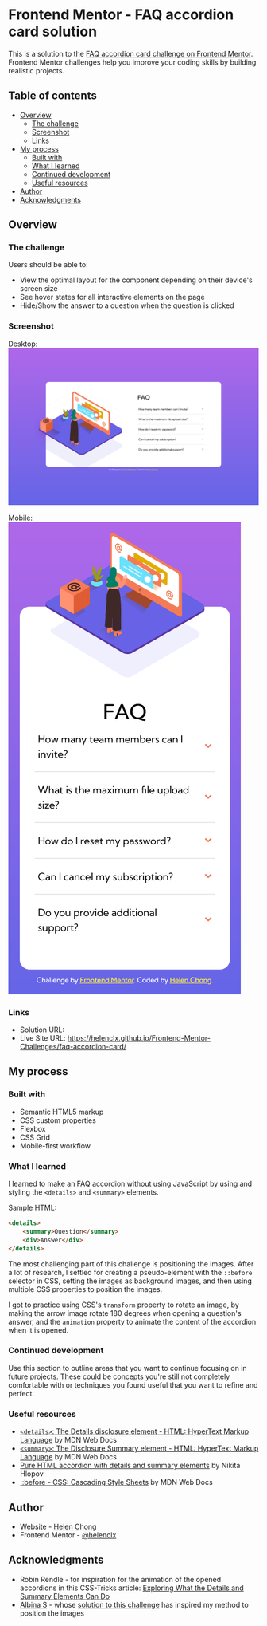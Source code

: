 # Frontend Mentor - FAQ accordion card solution

This is a solution to the [FAQ accordion card challenge on Frontend Mentor](https://www.frontendmentor.io/challenges/faq-accordion-card-XlyjD0Oam). Frontend Mentor challenges help you improve your coding skills by building realistic projects. 

## Table of contents

- [Overview](#overview)
    - [The challenge](#the-challenge)
    - [Screenshot](#screenshot)
    - [Links](#links)
- [My process](#my-process)
    - [Built with](#built-with)
    - [What I learned](#what-i-learned)
    - [Continued development](#continued-development)
    - [Useful resources](#useful-resources)
- [Author](#author)
- [Acknowledgments](#acknowledgments)

## Overview

### The challenge

Users should be able to:

- View the optimal layout for the component depending on their device's screen size
- See hover states for all interactive elements on the page
- Hide/Show the answer to a question when the question is clicked

### Screenshot

Desktop:  
![](./screenshot-desktop.png)

Mobile:  
![](./screenshot-mobile.png)

### Links

- Solution URL: 
- Live Site URL: https://helenclx.github.io/Frontend-Mentor-Challenges/faq-accordion-card/

## My process

### Built with

- Semantic HTML5 markup
- CSS custom properties
- Flexbox
- CSS Grid
- Mobile-first workflow

### What I learned

I learned to make an FAQ accordion without using JavaScript by using and styling the `<details>` and `<summary>` elements.

Sample HTML:
```html
<details>
    <summary>Question</summary>
    <div>Answer</div>
</details>
```

The most challenging part of this challenge is positioning the images. After a lot of research, I settled for creating a pseudo-element with the `::before` selector in CSS, setting the images as background images, and then using multiple CSS properties to position the images.

I got to practice using CSS's `transform` property to rotate an image, by making the arrow image rotate 180 degrees when opening a question's answer, and the `animation` property to animate the content of the accordion when it is opened.

### Continued development

Use this section to outline areas that you want to continue focusing on in future projects. These could be concepts you're still not completely comfortable with or techniques you found useful that you want to refine and perfect.

### Useful resources

- [`<details>`: The Details disclosure element - HTML: HyperText Markup Language](https://developer.mozilla.org/en-US/docs/Web/HTML/Element/details) by MDN Web Docs
- [`<summary>`: The Disclosure Summary element - HTML: HyperText Markup Language](https://developer.mozilla.org/en-US/docs/Web/HTML/Element/summary) by MDN Web Docs
- [Pure HTML accordion with details and summary elements](https://nikitahl.com/native-html-accordion) by Nikita Hlopov
- [::before - CSS: Cascading Style Sheets](https://developer.mozilla.org/en-US/docs/Web/CSS/::before) by MDN Web Docs

## Author

- Website - [Helen Chong](https://helenclx.github.io/)
- Frontend Mentor - [@helenclx](https://www.frontendmentor.io/profile/helenclx)

## Acknowledgments

- Robin Rendle - for inspiration for the animation of the opened accordions in this CSS-Tricks article: [Exploring What the Details and Summary Elements Can Do](https://css-tricks.com/exploring-what-the-details-and-summary-elements-can-do/)
- [Albina S](https://www.frontendmentor.io/profile/albina0104) - whose [solution to this challenge](https://www.frontendmentor.io/solutions/solution-without-javascript-gIKXvLmHIO) has inspired my method to position the images